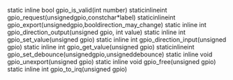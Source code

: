 static inline bool gpio_is_valid(int number)
staticinlineint gpio_request(unsignedgpio,constchar*label) staticinlineint gpio_export(unsignedgpio,booldirection_may_change) static inline int gpio_direction_output(unsigned gpio, int value) static inline int gpio_set_value(unsigned gpio)
static inline int gpio_direction_input(unsigned gpio)
static inline int gpio_get_value(unsigned gpio)
staticinlineint gpio_set_debounce(unsignedgpio,unsigneddebounce) static inline void gpio_unexport(unsigned gpio)
static inline void gpio_free(unsigned gpio)
static inline int gpio_to_irq(unsigned gpio)
